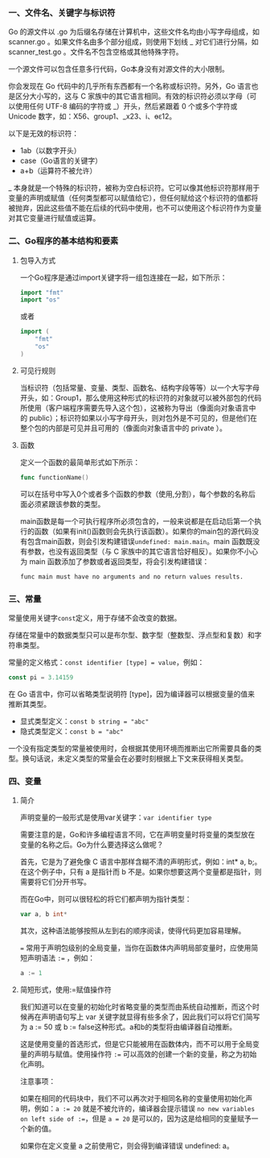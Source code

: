 ### 一、文件名、关键字与标识符
Go 的源文件以 .go 为后缀名存储在计算机中，这些文件名均由小写字母组成，如 scanner.go 。如果文件名由多个部分组成，则使用下划线 _ 对它们进行分隔，如 scanner_test.go 。文件名不包含空格或其他特殊字符。

一个源文件可以包含任意多行代码，Go本身没有对源文件的大小限制。

你会发现在 Go 代码中的几乎所有东西都有一个名称或标识符。另外，Go 语言也是区分大小写的，这与 C 家族中的其它语言相同。有效的标识符必须以字母（可以使用任何 UTF-8 编码的字符或 _）开头，然后紧跟着 0 个或多个字符或 Unicode 数字，如：X56、group1、_x23、i、өԑ12。

以下是无效的标识符：
+ 1ab（以数字开头）
+ case（Go语言的关键字）
+ a+b（运算符不被允许）

_ 本身就是一个特殊的标识符，被称为空白标识符。它可以像其他标识符那样用于变量的声明或赋值（任何类型都可以赋值给它），但任何赋给这个标识符的值都将被抛弃，因此这些值不能在后续的代码中使用，也不可以使用这个标识符作为变量对其它变量进行赋值或运算。

### 二、Go程序的基本结构和要素
1. 包导入方式

    一个Go程序是通过import关键字将一组包连接在一起，如下所示：
    ```Go
    import "fmt"
    import "os"
    ```
    或者
    ```go
    import (
        "fmt"
        "os"
    )
    ```
2. 可见行规则
    
    当标识符（包括常量、变量、类型、函数名、结构字段等等）以一个大写字母开头，如：Group1，那么使用这种形式的标识符的对象就可以被外部包的代码所使用（客户端程序需要先导入这个包），这被称为导出（像面向对象语言中的 public）；标识符如果以小写字母开头，则对包外是不可见的，但是他们在整个包的内部是可见并且可用的（像面向对象语言中的 private ）。

3. 函数

    定义一个函数的最简单形式如下所示：
    ```go
    func functionName()
    ```
    可以在括号中写入0个或者多个函数的参数（使用,分割），每个参数的名称后面必须紧跟该参数的类型。

    main函数是每一个可执行程序所必须包含的，一般来说都是在启动后第一个执行的函数（如果有init()函数则会先执行该函数）。如果你的main包的源代码没有包含main函数，则会引发构建错误```undefined: main.main```。main 函数既没有参数，也没有返回类型（与 C 家族中的其它语言恰好相反）。如果你不小心为 main 函数添加了参数或者返回类型，将会引发构建错误：
    ```bash
    func main must have no arguments and no return values results.
    ```

### 三、常量

常量使用关键字```const```定义，用于存储不会改变的数据。

存储在常量中的数据类型只可以是布尔型、数字型（整数型、浮点型和复数）和字符串类型。

常量的定义格式：```const identifier [type] = value```，例如：
```go
const pi = 3.14159
```
在 Go 语言中，你可以省略类型说明符 [type]，因为编译器可以根据变量的值来推断其类型。
+ 显式类型定义：```const b string = "abc"```
+ 隐式类型定义：```const b = "abc"```

一个没有指定类型的常量被使用时，会根据其使用环境而推断出它所需要具备的类型。换句话说，未定义类型的常量会在必要时刻根据上下文来获得相关类型。

### 四、变量
1. 简介

    声明变量的一般形式是使用var关键字：```var identifier type```

    需要注意的是，Go和许多编程语言不同，它在声明变量时将变量的类型放在变量的名称之后。Go为什么要选择这么做呢？

    首先，它是为了避免像 C 语言中那样含糊不清的声明形式，例如：int* a, b;。在这个例子中，只有 a 是指针而 b 不是。如果你想要这两个变量都是指针，则需要将它们分开书写。

    而在Go中，则可以很轻松的将它们都声明为指针类型：
    ```go
    var a, b int*
    ```

    其次，这种语法能够按照从左到右的顺序阅读，使得代码更加容易理解。

    ```=``` 常用于声明包级别的全局变量，当你在函数体内声明局部变量时，应使用简短声明语法 ```:=``` ，例如：
    ```go
    a := 1
    ```

2. 简短形式，使用:=赋值操作符

    我们知道可以在变量的初始化时省略变量的类型而由系统自动推断，而这个时候再在声明语句写上 var 关键字就显得有些多余了，因此我们可以将它们简写为 a := 50 或 b := false这种形式。a和b的类型将由编译器自动推断。

    这是使用变量的首选形式，但是它只能被用在函数体内，而不可以用于全局变量的声明与赋值。使用操作符 ```:=``` 可以高效的创建一个新的变量，称之为初始化声明。

    注意事项：

    如果在相同的代码块中，我们不可以再次对于相同名称的变量使用初始化声明，例如：```a := 20``` 就是不被允许的，编译器会提示错误 ```no new variables on left side of :=```，但是 ```a = 20``` 是可以的，因为这是给相同的变量赋予一个新的值。

    如果你在定义变量 a 之前使用它，则会得到编译错误 undefined: a。
    
